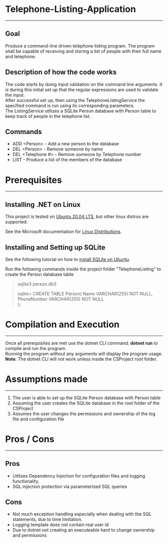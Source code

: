 # Telephone-Listing-Application
---
## Goal
Produce a command-line driven telephone listing program. The program shall be capable of receiving and storing a list of people with their full name and telephone. <br>

## Description of how the code works
The code starts by doing input validation on the command line arguments. It is during this initial set up that the regular expressions are used to validate the input. <br>
After successful set up, then using the TelephoneListingService the specified command is run using its corresponding parameters. <br>
The ListingService utilizes a SQLite Person database with Person table to keep track of people in the telephone list.

## Commands
* ADD <Person\> - Add a new person to the database
* DEL <Person\> - Remove someone by name
* DEL <Telephone #> - Remove someone by Telephone number
* LIST - Produce a list of the members of the database

# Prerequisites
---
## Installing .NET on Linux
This project is tested on [Ubuntu 20.04 LTS](https://docs.microsoft.com/en-us/dotnet/core/install/linux-ubuntu), but other linux distros are supported. <br>

See the Microsoft documentation for [Linux Distributions](https://docs.microsoft.com/en-us/dotnet/core/install/linux).

## Installing and Setting up SQLite
See the following tutorial on how to [install SQLite on Ubuntu](https://linuxhint.com/install_sqlite_browser_ubuntu_1804/). <br>

Run the following commands inside the project folder "TelephoneListing" to create the Person database table <br>
>sqlite3 person.db3
>
>sqlite> CREATE TABLE Person(
>  Name VARCHAR(255) NOT NULL,
>  PhoneNumber VARCHAR(255) NOT NULL  
>);
>

# Compilation and Execution
---
Once all prerequisites are met use the dotnet CLI command: **dotnet run** to compile and run the program. <br>
Running the program without any arguments will display the program usage. <br>
**Note**: The dotnet CLI will not work unless inside the CSProject root folder.

# Assumptions made
---
1.  The user is able to set up the SQLite Person database with Person table
2.  Assuming the user creates the SQLite database in the root folder of the CSProject
3.  Assumes the user changes the permissions and ownership of the log file and configuration file

# Pros / Cons
---
## Pros
*   Utilizes Dependency Injection for configuration files and logging functionality.
*   SQL injection protection via parameterized SQL queries

## Cons
*   Not much exception handling especially when dealing with the SQL statements, due to time limitation.
*   Logging template does not contain real user id
*   Due to dotnet not creating an executeable hard to change ownership and permissions
